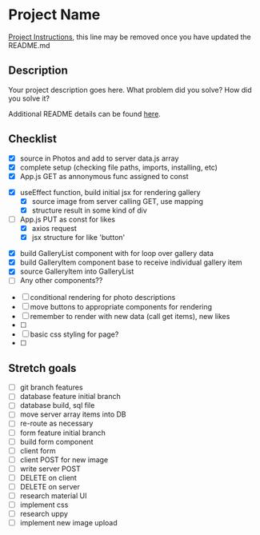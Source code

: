 # Project Name

[Project Instructions](./INSTRUCTIONS.md), this line may be removed once you have updated the README.md

## Description

Your project description goes here. What problem did you solve? How did you solve it?

Additional README details can be found [here](https://github.com/PrimeAcademy/readme-template/blob/master/README.md).

## Checklist

-[x] source in Photos and add to server data.js array
-[x] complete setup (checking file paths, imports, installing, etc)
-[x] App.js GET as annonymous func assigned to const
<!-- -[ ] App.js POST as const with Axios (might be a stretch goal) -->
-[x] useEffect function, build initial jsx for rendering gallery
    -[x] source image from server calling GET, use mapping
    -[x] structure result in some kind of div
-[ ] App.js PUT as const for likes
    -[x] axios request
    -[x] jsx structure for like 'button' 
<!-- -[ ] App.js DELETE as const with Axios (stretch goal?) -->
-[x] build GalleryList component with for loop over gallery data
-[x] build GalleryItem component base to receive individual gallery item
-[x] source GalleryItem into GalleryList
-[ ] Any other components??
<!-- -[ ] delete button in app.js (stretch goal?)  -->
-[ ] conditional rendering for photo descriptions
-[ ] move buttons to appropriate components for rendering
-[ ] remember to render with new data (call get items), new likes
-[ ] 
-[ ] basic css styling for page?
-[ ] 

## Stretch goals

-[ ] git branch features 
-[ ] database feature initial branch
-[ ] database build, sql file
-[ ] move server array items into DB
-[ ] re-route as necessary
-[ ] form feature initial branch
-[ ] build form component
-[ ] client form
-[ ] client POST for new image
-[ ] write server POST
-[ ] DELETE on client
-[ ] DELETE on server
-[ ] research material UI
-[ ] implement css
-[ ] research uppy
-[ ] implement new image upload
